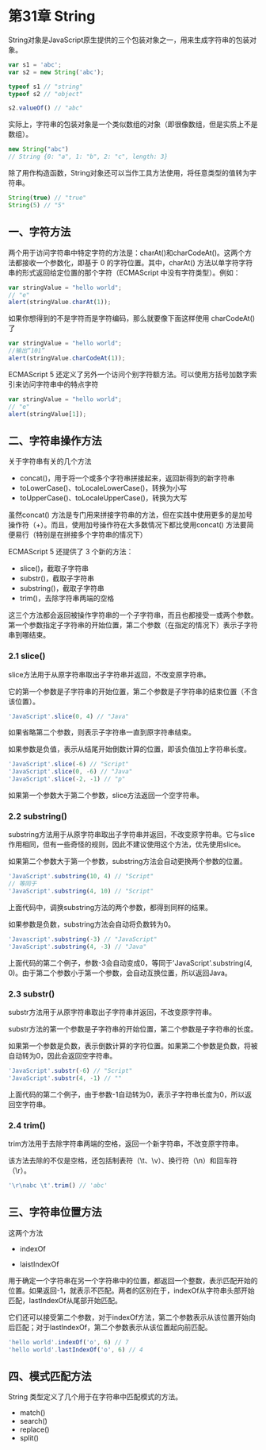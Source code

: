 # 第31章 String

String对象是JavaScript原生提供的三个包装对象之一，用来生成字符串的包装对象。

```js
var s1 = 'abc';
var s2 = new String('abc');

typeof s1 // "string"
typeof s2 // "object"

s2.valueOf() // "abc"
```

实际上，字符串的包装对象是一个类似数组的对象（即很像数组，但是实质上不是数组）。

```js
new String("abc")
// String {0: "a", 1: "b", 2: "c", length: 3}
```

除了用作构造函数，String对象还可以当作工具方法使用，将任意类型的值转为字符串。

```js
String(true) // "true"
String(5) // "5"
```

## 一、字符方法

两个用于访问字符串中特定字符的方法是：charAt\(\)和charCodeAt\(\)。这两个方法都接收一个参数化，即基于 0 的字符位置。其中，charAt\(\) 方法以单字符字符串的形式返回给定位置的那个字符（ECMAScript 中没有字符类型）。例如：

```js
var stringValue = "hello world";
// "e"
alert(stringValue.charAt(1));
```

如果你想得到的不是字符而是字符编码，那么就要像下面这样使用 charCodeAt\(\) 了

```js
var stringValue = "hello world";
//输出“101”
alert(stringValue.charCodeAt(1));
```

ECMAScript 5 还定义了另外一个访问个别字符额方法。可以使用方括号加数字索引来访问字符串中的特点字符

```js
var stringValue = "hello world";
// "e"
alert(stringValue[1]);
```

## 二、字符串操作方法

关于字符串有关的几个方法

* concat\(\)，用于将一个或多个字符串拼接起来，返回新得到的新字符串
* toLowerCase\(\)、toLocaleLowerCase\(\)，转换为小写
* toUpperCase\(\)、toLocaleUpperCase\(\)，转换为大写

虽然concat\(\) 方法是专门用来拼接字符串的方法，但在实践中使用更多的是加号操作符（+）。而且，使用加号操作符在大多数情况下都比使用concat\(\) 方法要简便易行（特别是在拼接多个字符串的情况下）

ECMAScript 5 还提供了 3 个新的方法：

* slice\(\)，截取子字符串
* substr\(\)，截取子字符串
* substring\(\)，截取子字符串
* trim\(\)，去除字符串两端的空格

这三个方法都会返回被操作字符串的一个子字符串，而且也都接受一或两个参数。第一个参数指定子字符串的开始位置，第二个参数（在指定的情况下）表示子字符串到哪结束。

### 2.1 slice\(\)

slice方法用于从原字符串取出子字符串并返回，不改变原字符串。

它的第一个参数是子字符串的开始位置，第二个参数是子字符串的结束位置（不含该位置）。

```js
'JavaScript'.slice(0, 4) // "Java"
```

如果省略第二个参数，则表示子字符串一直到原字符串结束。

如果参数是负值，表示从结尾开始倒数计算的位置，即该负值加上字符串长度。

```js
'JavaScript'.slice(-6) // "Script"
'JavaScript'.slice(0, -6) // "Java"
'JavaScript'.slice(-2, -1) // "p"
```

如果第一个参数大于第二个参数，slice方法返回一个空字符串。

### 2.2 substring\(\)

substring方法用于从原字符串取出子字符串并返回，不改变原字符串。它与slice作用相同，但有一些奇怪的规则，因此不建议使用这个方法，优先使用slice。

如果第二个参数大于第一个参数，substring方法会自动更换两个参数的位置。

```js
'JavaScript'.substring(10, 4) // "Script"
// 等同于
'JavaScript'.substring(4, 10) // "Script"
```

上面代码中，调换substring方法的两个参数，都得到同样的结果。

如果参数是负数，substring方法会自动将负数转为0。

```js
'Javascript'.substring(-3) // "JavaScript"
'JavaScript'.substring(4, -3) // "Java"
```

上面代码的第二个例子，参数-3会自动变成0，等同于'JavaScript'.substring\(4, 0\)。由于第二个参数小于第一个参数，会自动互换位置，所以返回Java。

### 2.3 substr\(\)

substr方法用于从原字符串取出子字符串并返回，不改变原字符串。

substr方法的第一个参数是子字符串的开始位置，第二个参数是子字符串的长度。

如果第一个参数是负数，表示倒数计算的字符位置。如果第二个参数是负数，将被自动转为0，因此会返回空字符串。

```js
'JavaScript'.substr(-6) // "Script"
'JavaScript'.substr(4, -1) // ""
```

上面代码的第二个例子，由于参数-1自动转为0，表示子字符串长度为0，所以返回空字符串。

### 2.4 trim\(\)

trim方法用于去除字符串两端的空格，返回一个新字符串，不改变原字符串。

该方法去除的不仅是空格，还包括制表符（\t、\v）、换行符（\n）和回车符（\r）。

```js
'\r\nabc \t'.trim() // 'abc'
```

## 三、字符串位置方法

这两个方法

* indexOf

* laistIndexOf

用于确定一个字符串在另一个字符串中的位置，都返回一个整数，表示匹配开始的位置。如果返回-1，就表示不匹配。两者的区别在于，indexOf从字符串头部开始匹配，lastIndexOf从尾部开始匹配。

它们还可以接受第二个参数，对于indexOf方法，第二个参数表示从该位置开始向后匹配；对于lastIndexOf，第二个参数表示从该位置起向前匹配。

```js
'hello world'.indexOf('o', 6) // 7
'hello world'.lastIndexOf('o', 6) // 4
```

## 四、模式匹配方法

String 类型定义了几个用于在字符串中匹配模式的方法。

* match\(\)
* search\(\)
* replace\(\)
* split\(\)







